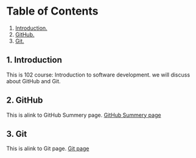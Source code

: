 # Table of Contents
1. [ Introduction. ](#intro)
2. [ GitHub. ](#GitHub)
3. [ Git. ](#Git)

<a name="intro"></a>
## 1. Introduction

This is 102 course: Introduction to software development.
we will discuss about GitHub and Git.

<a name="GitHub"></a>
## 2. GitHub 

This is alink to GitHub Summery page.
[GitHub Summery page](https://duhaalazzam.github.io/reading-notes/summery)

<a name="Git"></a>
## 3. Git

This is alink to Git page.
[Git page](https://duhaalazzam.github.io/reading-notes/git)

